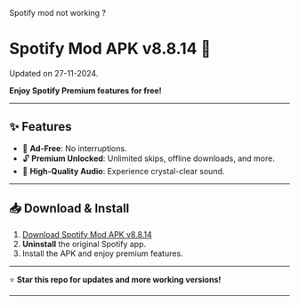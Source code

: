 Spotify mod not working ?
# Spotify Mod APK v8.8.14 🎵  
Updated on  27-11-2024.

**Enjoy Spotify Premium features for free!**  

---

## ✨ Features  
- 🚫 **Ad-Free**: No interruptions.  
- 🔓 **Premium Unlocked**: Unlimited skips, offline downloads, and more.  
- 🎼 **High-Quality Audio**: Experience crystal-clear sound.  

---

## 📥 Download & Install  
1. [Download Spotify Mod APK v8.8.14](https://drive.google.com/drive/u/0/mobile/folders/19lo56osOdeW3zHkX2XPcnT3JVs8EQmgU)
2. **Uninstall** the original Spotify app.  
3. Install the APK and enjoy premium features.  

---

⭐ **Star this repo for updates and more working versions!**  

---  
